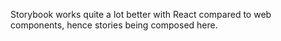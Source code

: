 Storybook works quite a lot better with React compared to web components, hence stories being composed here.

